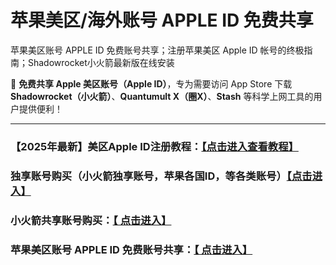 # 苹果美区/海外账号 APPLE ID 免费共享
苹果美区账号 APPLE ID 免费账号共享；注册苹果美区 Apple ID 帐号的终极指南；Shadowrocket小火箭最新版在线安装

📢 **免费共享 Apple 美区账号（Apple ID）**，专为需要访问 App Store 下载 **Shadowrocket（小火箭）**、**Quantumult X（圈X）**、**Stash** 等科学上网工具的用户提供便利！

---

### 【2025年最新】美区Apple ID注册教程：[【点击进入查看教程】](https://www.muooy.com/525.html)

### 独享账号购买（小火箭独享账号，苹果各国ID，等各类账号）[【点击进入】](https://juzixp.top/)

### 小火箭共享账号购买：[【 点击进入】](https://juzixp.top/buy/21)

### 苹果美区账号 APPLE ID 免费账号共享：[【 点击进入】](https://github.com/MuYan09/AppleID-Tutorial)
